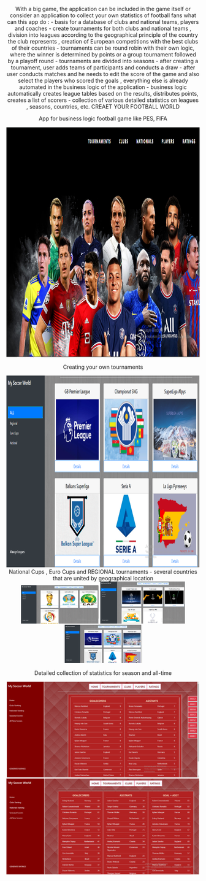 <div>
    <p align="center">
       With a big game, the application can be included in the game itself or consider an application to collect your own statistics of football fans what can this app        do : 
       - basis for a database of clubs and national teams, players and coaches 
       - create tournaments for both clubs and national teams , division into leagues     
         according to the geographical principle of the country the club represents , creation of European competitions with the best clubs of their countries 
       - tournaments can be round robin with their own logic, where the winner is determined by points or a group tournament followed by a playoff round 
       - tournaments  are divided into seasons 
       - after creating a tournament, user adds teams of participants and conducts a draw 
       - after user conducts matches and he needs to edit the score of the game and also select the players who scored the goals , everything else is already automated          in the business logic of the application 
       - business logic automatically creates league tables based on the results, distributes points, creates a list of scorers 
       - collection of various detailed statistics on leagues , seasons, countries, etc. CREAET YOUR FOOTBALL WORLD
    </p>
    <p align="center">
        App for business logic football game like PES, FIFA
    </p>
        <img src="https://github.com/GevGrig007/MySoccerWorld/blob/master/wwwroot/images/readme/main.png" widht="600" height="600"/>
</div>
<div>
    <p align="center">
        Creating your own tournaments
    </p>
        <img src="https://github.com/GevGrig007/MySoccerWorld/blob/master/wwwroot/images/readme/tournaments.png" widht="500" height="500" />
</div>
<div align="center">
        National Cups , Euro Cups and REGIONAL tournaments - several countries that are united by geographical location 
        <div>
             <img src="https://github.com/GevGrig007/MySoccerWorld/blob/master/wwwroot/images/readme/nationaltournaments.png" widht="100" height="100" />
             <img src="https://github.com/GevGrig007/MySoccerWorld/blob/master/wwwroot/images/readme/eurocups.png" widht="100" height="110" />
             <img src="https://github.com/GevGrig007/MySoccerWorld/blob/master/wwwroot/images/readme/regional.png"  widht="100" height="100"/>
        </div>
</div>
<div align="center">
     <p align="center">
        Detailed collection of statistics for season and all-time
    </p>
        <img src="https://github.com/GevGrig007/MySoccerWorld/blob/master/wwwroot/images/readme/seasonalrating.png" widht="250" height="250" />
        <img src="https://github.com/GevGrig007/MySoccerWorld/blob/master/wwwroot/images/readme/alltimerating.png"  widht="250" height="250"/>
</div>
